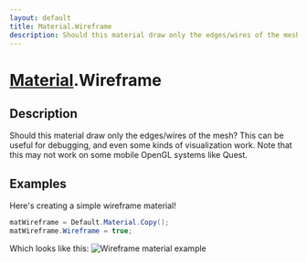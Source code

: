 ```yaml
---
layout: default
title: Material.Wireframe
description: Should this material draw only the edges/wires of the mesh? This can be useful for debugging, and even some kinds of visualization work. Note that this may not work on some mobile OpenGL systems like Quest.
---
```

# [Material]({{site.url}}/Pages/Reference/Material.html).Wireframe

## Description
Should this material draw only the edges/wires of the
mesh? This can be useful for debugging, and even some kinds of
visualization work. Note that this may not work on some mobile
OpenGL systems like Quest.


## Examples

Here's creating a simple wireframe material!
```csharp
matWireframe = Default.Material.Copy();
matWireframe.Wireframe = true;
```
Which looks like this:
![Wireframe material example]({{site.screen_url}}/MaterialWireframe.jpg)

